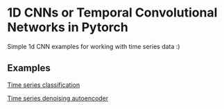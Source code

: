 # 1D CNNs or Temporal Convolutional Networks in Pytorch
Simple 1d CNN examples for working with time series data :)

## Examples

[Time series classification](https://github.com/viktor-ktorvi/1d-convolutional-neural-networks/tree/master/Time%20series%20classification)

[Time series denoising autoencoder](https://github.com/viktor-ktorvi/1d-convolutional-neural-networks/tree/7e5dde0307d10e70ad2ef8894794a43d67055602/Time%20series%20denoising%20autoencoder)
